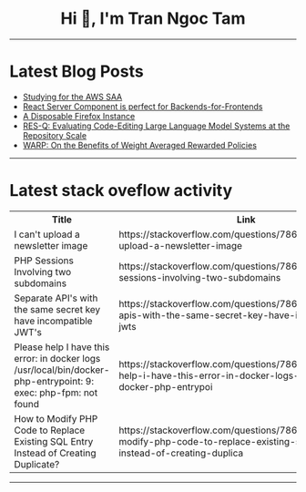 <h1 align="center">Hi 👋, I'm Tran Ngoc Tam</h1>

---

# Latest Blog Posts 
<!-- BLOG-POST-LIST:START -->
- [Studying for the AWS SAA](https://dev.to/tklevits/studying-for-the-aws-saa-4000)
- [React Server Component is perfect for Backends-for-Frontends](https://dev.to/yaodingyd/react-server-component-is-perfect-for-backends-for-frontends-123n)
- [A Disposable Firefox Instance](https://dev.to/terminaldweller/a-disposable-firefox-instance-3p03)
- [RES-Q: Evaluating Code-Editing Large Language Model Systems at the Repository Scale](https://dev.to/mikeyoung44/res-q-evaluating-code-editing-large-language-model-systems-at-the-repository-scale-1p6d)
- [WARP: On the Benefits of Weight Averaged Rewarded Policies](https://dev.to/mikeyoung44/warp-on-the-benefits-of-weight-averaged-rewarded-policies-4mj)
<!-- BLOG-POST-LIST:END -->

---

# Latest stack oveflow activity
<table>
  <tr><th>Title</th><th>Link</th></tr>
  <!-- STACKOVERFLOW:START --><tr><td>I can&#39;t upload a newsletter image</td><td>https://stackoverflow.com/questions/78674232/i-cant-upload-a-newsletter-image</td></tr><tr><td>PHP Sessions Involving two subdomains</td><td>https://stackoverflow.com/questions/78674125/php-sessions-involving-two-subdomains</td></tr><tr><td>Separate API&#39;s with the same secret key have incompatible JWT&#39;s</td><td>https://stackoverflow.com/questions/78674093/separate-apis-with-the-same-secret-key-have-incompatible-jwts</td></tr><tr><td>Please help I have this error: in docker logs /usr/local/bin/docker-php-entrypoint: 9: exec: php-fpm: not found</td><td>https://stackoverflow.com/questions/78674018/please-help-i-have-this-error-in-docker-logs-usr-local-bin-docker-php-entrypoi</td></tr><tr><td>How to Modify PHP Code to Replace Existing SQL Entry Instead of Creating Duplicate?</td><td>https://stackoverflow.com/questions/78673974/how-to-modify-php-code-to-replace-existing-sql-entry-instead-of-creating-duplica</td></tr><!-- STACKOVERFLOW:END -->
</table>

---


